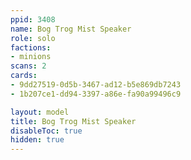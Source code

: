 ```yaml
---
ppid: 3408
name: Bog Trog Mist Speaker
role: solo
factions:
- minions
scans: 2
cards:
- 9dd27519-0d5b-3467-ad12-b5e869db7243
- 1b207ce1-dd94-3397-a86e-fa90a99496c9

layout: model
title: Bog Trog Mist Speaker
disableToc: true
hidden: true
---
```

